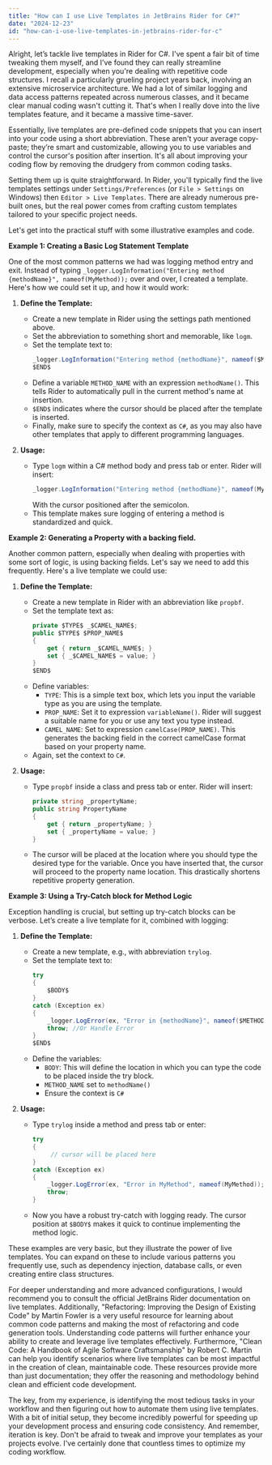 ```yaml
---
title: "How can I use Live Templates in JetBrains Rider for C#?"
date: "2024-12-23"
id: "how-can-i-use-live-templates-in-jetbrains-rider-for-c"
---
```


Alright, let’s tackle live templates in Rider for C#. I've spent a fair bit of time tweaking them myself, and I’ve found they can really streamline development, especially when you're dealing with repetitive code structures. I recall a particularly grueling project years back, involving an extensive microservice architecture. We had a lot of similar logging and data access patterns repeated across numerous classes, and it became clear manual coding wasn't cutting it. That's when I really dove into the live templates feature, and it became a massive time-saver.

Essentially, live templates are pre-defined code snippets that you can insert into your code using a short abbreviation. These aren't your average copy-paste; they’re smart and customizable, allowing you to use variables and control the cursor's position after insertion. It's all about improving your coding flow by removing the drudgery from common coding tasks.

Setting them up is quite straightforward. In Rider, you'll typically find the live templates settings under `Settings/Preferences` (or `File > Settings` on Windows) then `Editor > Live Templates`. There are already numerous pre-built ones, but the real power comes from crafting custom templates tailored to your specific project needs.

Let's get into the practical stuff with some illustrative examples and code.

**Example 1: Creating a Basic Log Statement Template**

One of the most common patterns we had was logging method entry and exit. Instead of typing `_logger.LogInformation("Entering method {methodName}", nameof(MyMethod));` over and over, I created a template. Here's how we could set it up, and how it would work:

1.  **Define the Template:**
    *   Create a new template in Rider using the settings path mentioned above.
    *   Set the abbreviation to something short and memorable, like `logm`.
    *   Set the template text to:
        ```csharp
        _logger.LogInformation("Entering method {methodName}", nameof($METHOD_NAME$));
        $END$
        ```
    *   Define a variable `METHOD_NAME` with an expression `methodName()`. This tells Rider to automatically pull in the current method's name at insertion.
    *   `$END$` indicates where the cursor should be placed after the template is inserted.
    *   Finally, make sure to specify the context as `C#`, as you may also have other templates that apply to different programming languages.

2.  **Usage:**
    *   Type `logm` within a C# method body and press tab or enter. Rider will insert:
        ```csharp
        _logger.LogInformation("Entering method {methodName}", nameof(MyActualMethod));
        ```
        With the cursor positioned after the semicolon.
    *   This template makes sure logging of entering a method is standardized and quick.

**Example 2: Generating a Property with a backing field.**

Another common pattern, especially when dealing with properties with some sort of logic, is using backing fields. Let's say we need to add this frequently. Here's a live template we could use:

1.  **Define the Template:**
    *   Create a new template in Rider with an abbreviation like `propbf`.
    *   Set the template text as:
        ```csharp
        private $TYPE$ _$CAMEL_NAME$;
        public $TYPE$ $PROP_NAME$
        {
            get { return _$CAMEL_NAME$; }
            set { _$CAMEL_NAME$ = value; }
        }
        $END$
        ```
    *   Define variables:
        *   `TYPE`: This is a simple text box, which lets you input the variable type as you are using the template.
        *   `PROP_NAME`: Set it to expression `variableName()`. Rider will suggest a suitable name for you or use any text you type instead.
        *   `CAMEL_NAME`: Set to expression `camelCase(PROP_NAME)`. This generates the backing field in the correct camelCase format based on your property name.
    *   Again, set the context to `C#`.

2.  **Usage:**
    *   Type `propbf` inside a class and press tab or enter. Rider will insert:
        ```csharp
        private string _propertyName;
        public string PropertyName
        {
            get { return _propertyName; }
            set { _propertyName = value; }
        }

        ```
    *  The cursor will be placed at the location where you should type the desired type for the variable. Once you have inserted that, the cursor will proceed to the property name location. This drastically shortens repetitive property generation.

**Example 3: Using a Try-Catch block for Method Logic**

Exception handling is crucial, but setting up try-catch blocks can be verbose. Let’s create a live template for it, combined with logging:

1.  **Define the Template:**
    *   Create a new template, e.g., with abbreviation `trylog`.
    *   Set the template text to:
        ```csharp
        try
        {
            $BODY$
        }
        catch (Exception ex)
        {
            _logger.LogError(ex, "Error in {methodName}", nameof($METHOD_NAME$));
            throw; //Or Handle Error
        }
        $END$
        ```
    *   Define the variables:
        *   `BODY`: This will define the location in which you can type the code to be placed inside the try block.
        *   `METHOD_NAME` set to `methodName()`
        *   Ensure the context is `C#`

2.  **Usage:**
    *   Type `trylog` inside a method and press tab or enter:
        ```csharp
        try
        {
             // cursor will be placed here
        }
        catch (Exception ex)
        {
            _logger.LogError(ex, "Error in MyMethod", nameof(MyMethod));
            throw;
        }

        ```
    *   Now you have a robust try-catch with logging ready. The cursor position at `$BODY$` makes it quick to continue implementing the method logic.

These examples are very basic, but they illustrate the power of live templates. You can expand on these to include various patterns you frequently use, such as dependency injection, database calls, or even creating entire class structures.

For deeper understanding and more advanced configurations, I would recommend you to consult the official JetBrains Rider documentation on live templates. Additionally, "Refactoring: Improving the Design of Existing Code" by Martin Fowler is a very useful resource for learning about common code patterns and making the most of refactoring and code generation tools. Understanding code patterns will further enhance your ability to create and leverage live templates effectively. Furthermore, "Clean Code: A Handbook of Agile Software Craftsmanship" by Robert C. Martin can help you identify scenarios where live templates can be most impactful in the creation of clean, maintainable code. These resources provide more than just documentation; they offer the reasoning and methodology behind clean and efficient code development.

The key, from my experience, is identifying the most tedious tasks in your workflow and then figuring out how to automate them using live templates. With a bit of initial setup, they become incredibly powerful for speeding up your development process and ensuring code consistency. And remember, iteration is key. Don't be afraid to tweak and improve your templates as your projects evolve. I've certainly done that countless times to optimize my coding workflow.
